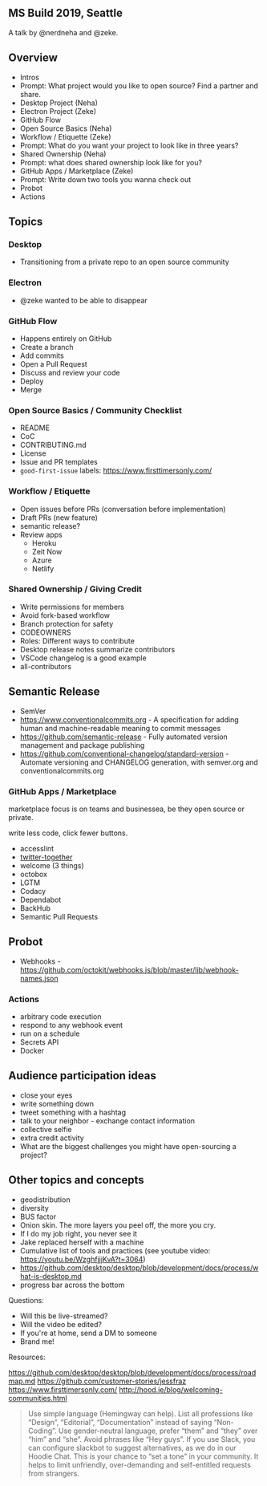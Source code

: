 ## MS Build 2019, Seattle

A talk by @nerdneha and @zeke.

## Overview

- Intros
- Prompt: What project would you like to open source? Find a partner and share.
- Desktop Project (Neha)
- Electron Project (Zeke)
- GitHub Flow
- Open Source Basics (Neha)
- Workflow / Etiquette (Zeke)
- Prompt: What do you want your project to look like in three years?
- Shared Ownership (Neha)
- Prompt: what does shared ownership look like for you? 
- GitHub Apps / Marketplace (Zeke)
- Prompt: Write down two tools you wanna check out
- Probot
- Actions

## Topics

### Desktop

- Transitioning from a private repo to an open source community

### Electron

- @zeke wanted to be able to disappear

### GitHub Flow

- Happens entirely on GitHub
- Create a branch
- Add commits
- Open a Pull Request
- Discuss and review your code
- Deploy
- Merge

### Open Source Basics / Community Checklist

- README
- CoC
- CONTRIBUTING.md
- License
- Issue and PR templates
- `good-first-issue` labels: https://www.firsttimersonly.com/

### Workflow / Etiquette

- Open issues before PRs (conversation before implementation)
- Draft PRs (new feature)
- semantic release?
- Review apps
  - Heroku
  - Zeit Now
  - Azure
  - Netlify

### Shared Ownership / Giving Credit

- Write permissions for members
- Avoid fork-based workflow
- Branch protection for safety
- CODEOWNERS
- Roles: Different ways to contribute
- Desktop release notes summarize contributors
- VSCode changelog is a good example
- all-contributors

## Semantic Release

- SemVer
- https://www.conventionalcommits.org - A specification for adding human and machine-readable meaning to commit messages
- https://github.com/semantic-release - Fully automated version management and package publishing
- https://github.com/conventional-changelog/standard-version - Automate versioning and CHANGELOG generation, with semver.org and conventionalcommits.org

### GitHub Apps / Marketplace

marketplace focus is on teams and businessea, be they open source or private.

write less code, click fewer buttons.

- accesslint
- [twitter-together](https://github.com/marketplace/actions/twitter-together)
- welcome (3 things)
- octobox
- LGTM
- Codacy
- Dependabot
- BackHub
- Semantic Pull Requests

## Probot

- Webhooks - https://github.com/octokit/webhooks.js/blob/master/lib/webhook-names.json

### Actions

- arbitrary code execution
- respond to any webhook event
- run on a schedule
- Secrets API
- Docker

## Audience participation ideas

- close your eyes
- write something down
- tweet something with a hashtag
- talk to your neighbor - exchange contact information
- collective selfie
- extra credit activity
- What are the biggest challenges you might have open-sourcing a project?

## Other topics and concepts

- geodistribution
- diversity
- BUS factor
- Onion skin. The more layers you peel off, the more you cry.
- If I do my job right, you never see it
- Jake replaced herself with a machine
- Cumulative list of tools and practices (see youtube video: https://youtu.be/WzghfjjjKvA?t=3064)
- https://github.com/desktop/desktop/blob/development/docs/process/what-is-desktop.md
- progress bar across the bottom

Questions:

- Will this be live-streamed?
- Will the video be edited?
- If you're at home, send a DM to someone
- Brand me!

Resources:

https://github.com/desktop/desktop/blob/development/docs/process/roadmap.md
https://github.com/customer-stories/jessfraz
https://www.firsttimersonly.com/
http://hood.ie/blog/welcoming-communities.html

> Use simple language (Hemingway can help). List all professions like “Design”, “Editorial”, “Documentation” instead of saying “Non-Coding”. Use gender-neutral language, prefer “them” and “they” over “him” and “she”. Avoid phrases like “Hey guys”. If you use Slack, you can configure slackbot to suggest alternatives, as we do in our Hoodie Chat. This is your chance to “set a tone” in your community. It helps to limit unfriendly, over-demanding and self-entitled requests from strangers.